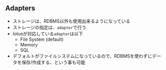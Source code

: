 
## Adapters

* ストレージは、RDBMS以外も使用出来るようになっている
* ストレージの指定は、`adapter`で行う
* lotusが対応している`adapter`は以下
  * File System (default)
  * Memory
  * SQL
* デフォルトがファイルシステムになっているので、RDBMSを使わずにデータを保存/作成する、という事も可能
